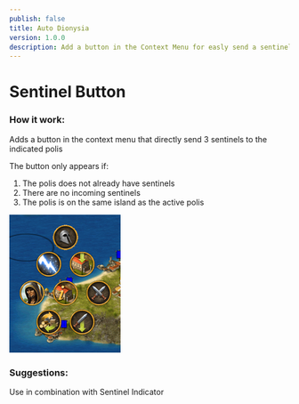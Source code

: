 ```yaml
---
publish: false
title: Auto Dionysia
version: 1.0.0
description: Add a button in the Context Menu for easly send a sentinel
---
```


# Sentinel Button

### How it work:

Adds a button in the context menu that directly send 3 sentinels to the indicated polis

The button only appears if:

1. The polis does not already have sentinels
2. There are no incoming sentinels
3. The polis is on the same island as the active polis

![Alt text](./images/sentinel_button.png 'sentinel_button')

### Suggestions:

Use in combination with Sentinel Indicator

